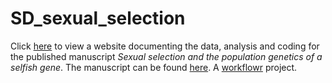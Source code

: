 # SD_sexual_selection

Click [here](https://tomkeaney.github.io/SD_sexual_selection/) to view a website documenting the data, analysis and coding for the published manuscript _Sexual selection and the population genetics of a selfish gene_. The manuscript can be found [here](https://doi.org/10.1098/rspb.2021.1190). A [workflowr](https://github.com/jdblischak/workflowr) project.

